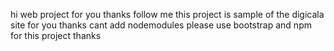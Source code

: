 hi web project for you 
thanks follow me 
this project is sample of the digicala site for you 
thanks
cant add nodemodules please use bootstrap and npm for this project thanks

